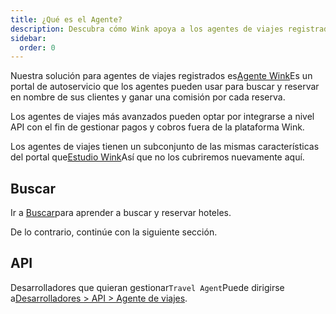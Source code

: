 ```yaml
---
title: ¿Qué es el Agente?
description: Descubra cómo Wink apoya a los agentes de viajes registrados.
sidebar:
  order: 0
---
```

Nuestra solución para agentes de viajes registrados es[Agente Wink](https://agent.wink.travel)Es un portal de autoservicio que los agentes pueden usar para buscar y reservar en nombre de sus clientes y ganar una comisión por cada reserva.

Los agentes de viajes más avanzados pueden optar por integrarse a nivel API con el fin de gestionar pagos y cobros fuera de la plataforma Wink.

Los agentes de viajes tienen un subconjunto de las mismas características del portal que[Estudio Wink](/studio/what-is-studio)Así que no los cubriremos nuevamente aquí.

## Buscar

Ir a [Buscar](/studio/search)para aprender a buscar y reservar hoteles.

De lo contrario, continúe con la siguiente sección.

## API

Desarrolladores que quieran gestionar`Travel Agent`Puede dirigirse a[Desarrolladores > API > Agente de viajes](/developers/apis/#travel-agent-api).

